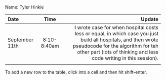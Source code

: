 Name: Tyler Hinkie

| Date           |    Time     |                                                                                                                                                                                                                   Update |
|:---------------|:-----------:|-------------------------------------------------------------------------------------------------------------------------------------------------------------------------------------------------------------------------:|
| September 11th | 8:10-8:40am | I wrote case for when hospital costs less or equal, in which case you just build all hospitals, and then wrote pseudocode for the algorithm for teh other part (lots of thinking and less code writing in this session). |
|                |             |                                                                                                                                                                                                                          |


To add a new row to the table, click into a cell and then hit shift-enter.